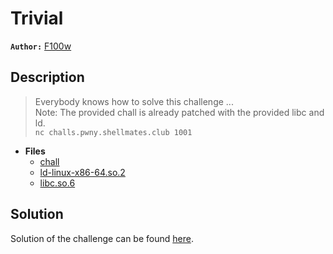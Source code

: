 # Trivial

**`Author:`** [F100w](https://github.com/F1OOw)

## Description

> Everybody knows how to solve this challenge ...  
> Note: The provided chall is already patched with the provided libc and ld.  
>`nc challs.pwny.shellmates.club 1001`  






- **Files** 
 	- [chall](./challenge/chall)
	- [ld-linux-x86-64.so.2](./challenge/ld-linux-x86-64.so.2)
	- [libc.so.6](./challenge/libc.so.6)  





## Solution
Solution of the challenge can be found [here](solution/).
